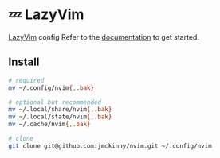 # 💤 LazyVim

[LazyVim](https://github.com/LazyVim/LazyVim) config
Refer to the [documentation](https://lazyvim.github.io/installation) to get started.

## Install

```sh
# required
mv ~/.config/nvim{,.bak}

# optional but recommended
mv ~/.local/share/nvim{,.bak}
mv ~/.local/state/nvim{,.bak}
mv ~/.cache/nvim{,.bak}

# clone
git clone git@github.com:jmckinny/nvim.git ~/.config/nvim
```
